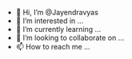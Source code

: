 - 👋 Hi, I’m @Jayendravyas
- 👀 I’m interested in ...
- 🌱 I’m currently learning ...
- 💞️ I’m looking to collaborate on ...
- 📫 How to reach me ...

<!---
Jayendravyas/Jayendravyas is a ✨ special ✨ repository because its `README.md` (this file) appears on your GitHub profile.
You can click the Preview link to take a look at your changes.
--->
